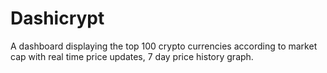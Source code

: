 # Dashicrypt
A dashboard displaying the top 100 crypto currencies according to market cap with real time price updates, 7 day price history graph.
